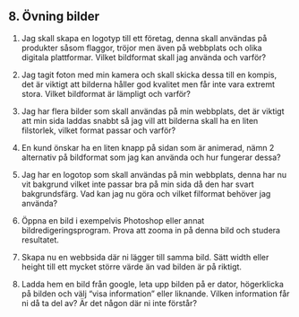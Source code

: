 ## 8. Övning bilder

1. Jag skall skapa en logotyp till ett företag, denna skall användas på produkter såsom flaggor, tröjor men även på webbplats och olika digitala plattformar. Vilket bildformat skall jag använda och varför?

1. Jag tagit foton med min kamera och skall skicka dessa till en kompis, det är viktigt att bilderna håller god kvalitet men får inte vara extremt stora. Vilket bildformat är lämpligt och varför?

1. Jag har flera bilder som skall användas på min webbplats, det är viktigt att min sida laddas snabbt så jag vill att bilderna skall ha en liten filstorlek, vilket format passar och varför?

1. En kund önskar ha en liten knapp på sidan som är animerad, nämn 2 alternativ på bildformat som jag kan använda och hur fungerar dessa?

1. Jag har en logotop som skall användas på min webbplats, denna har nu vit bakgrund vilket inte passar bra på min sida då den har svart bakgrundsfärg. Vad kan jag nu göra och vilket filformat behöver jag använda?

1. Öppna en bild i exempelvis Photoshop eller annat bildredigeringsprogram. Prova att zooma in på denna bild och studera resultatet.

1. Skapa nu en webbsida där ni lägger till samma bild. Sätt width eller height till ett mycket större värde än vad bilden är på riktigt.

1. Ladda hem en bild från google, leta upp bilden på er dator, högerklicka på bilden och välj “visa information” eller liknande. Vilken information får ni då ta del av? Är det någon där ni inte förstår?


